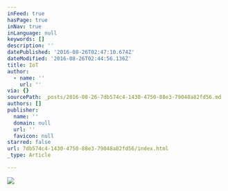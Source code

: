 ```yaml
---
inFeed: true
hasPage: true
inNav: true
inLanguage: null
keywords: []
description: ''
datePublished: '2016-08-26T02:47:10.674Z'
dateModified: '2016-08-26T02:44:56.136Z'
title: IoT
author:
  - name: ''
    url: ''
via: {}
sourcePath: _posts/2016-08-26-7db574c4-1430-4750-88e3-79048a82fd56.md
authors: []
publisher:
  name: ''
  domain: null
  url: ''
  favicon: null
starred: false
url: 7db574c4-1430-4750-88e3-79048a82fd56/index.html
_type: Article

---
```

![](https://the-grid-user-content.s3-us-west-2.amazonaws.com/96f64cbc-1e12-46da-8536-15044e2e72c4.jpg)